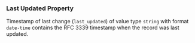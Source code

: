 ### Last Updated Property

Timestamp of last change (`last_updated`) of value type `string` with format `date-time` contains the RFC 3339 timestamp when
the record was last updated.
